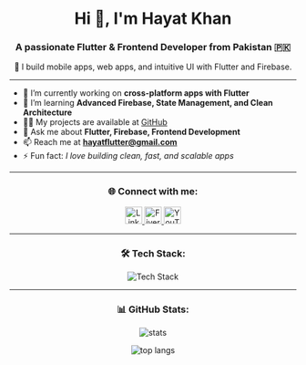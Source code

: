 <h1 align="center">Hi 👋, I'm Hayat Khan</h1>
<h3 align="center">A passionate Flutter & Frontend Developer from Pakistan 🇵🇰</h3>

<p align="center">
  🚀 I build mobile apps, web apps, and intuitive UI with Flutter and Firebase.  
</p>

---

- 🔭 I’m currently working on **cross-platform apps with Flutter**
- 🌱 I’m learning **Advanced Firebase, State Management, and Clean Architecture**
- 👨‍💻 My projects are available at [GitHub](https://github.com/hayatkhan67)
- 💬 Ask me about **Flutter, Firebase, Frontend Development**
- 📫 Reach me at **hayatflutter@gmail.com**
- ⚡ Fun fact: *I love building clean, fast, and scalable apps*

---

<h3 align="center">🌐 Connect with me:</h3>
<p align="center">
  <a href="https://www.linkedin.com/in/hayat-khan-263217281?utm_source=share&utm_campaign=share_via&utm_content=profile&utm_medium=android_app" target="blank">
    <img src="https://raw.githubusercontent.com/rahuldkjain/github-profile-readme-generator/master/src/images/icons/Social/linked-in-alt.svg" alt="LinkedIn" height="30" width="30"/>
  </a>
  <a href="https://www.fiverr.com/johnmicheal100" target="blank">
    <img src="https://cdn.worldvectorlogo.com/logos/fiverr-1.svg" alt="Fiverr" height="30" width="30"/>
  </a>
  <a href="https://www.youtube.com/@HKNPlayz" target="blank">
    <img src="https://raw.githubusercontent.com/rahuldkjain/github-profile-readme-generator/master/src/images/icons/Social/youtube.svg" alt="YouTube" height="30" width="30"/>
  </a>
</p>

---

<h3 align="center">🛠️ Tech Stack:</h3>
<p align="center">
  <img src="https://skillicons.dev/icons?i=dart,flutter,firebase,git,linux,vscode" alt="Tech Stack" />
</p>

---

<h3 align="center">📊 GitHub Stats:</h3>
<p align="center">
  <img src="https://github-readme-stats.vercel.app/api?username=hayatkhan67&show_icons=true&theme=radical" alt="stats" />
</p>
<p align="center">
  <img src="https://github-readme-stats.vercel.app/api/top-langs?username=hayatkhan67&layout=compact&theme=radical" alt="top langs" />
</p>
